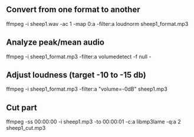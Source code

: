 ## Convert from one format to another

ffmpeg -i sheep1.wav -ac 1 -map 0:a -filter:a loudnorm sheep1_format.mp3

## Analyze peak/mean audio

ffmpeg -i sheep1_format.mp3 -filter:a volumedetect -f null -

## Adjust loudness (target -10 to -15 db)

ffmpeg -i sheep1_format.mp3 -filter:a "volume=-0dB" sheep1.mp3

## Cut part

ffmpeg -ss 00:00:00 -i sheep1.mp3 -to 00:00:01 -c:a libmp3lame -q:a 2
sheep1_cut.mp3
